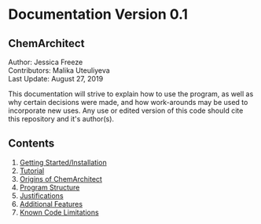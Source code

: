 # Documentation Version 0.1

## ChemArchitect  
Author: Jessica Freeze  
Contributors: Malika Uteuliyeva   
Last Update: August 27, 2019  

This documentation will strive to explain how to use the program,
as well as why certain decisions were made, and how work-arounds may
be used to incorporate new uses. Any use or edited version of this code should 
cite this repository and it's author(s).

## Contents
1. [Getting Started/Installation](https://jfreeze95.github.io/ChemArchitect/GettingStarted)
2. [Tutorial](https://jfreeze95.github.io/ChemArchitect/Tutorial)
3. [Origins of ChemArchitect](https://jfreeze95.github.io/ChemArchitect/Origins)
4. [Program Structure](https://jfreeze95.github.io/ChemArchitect/ProgStruc)
5. [Justifications](https://jfreeze95.github.io/ChemArchitect/Justification)
6. [Additional Features](https://jfreeze95.github.io/ChemArchitect/Features)
7. [Known Code Limitations](https://jfreeze95.github.io/ChemArchitect/Limitations)
